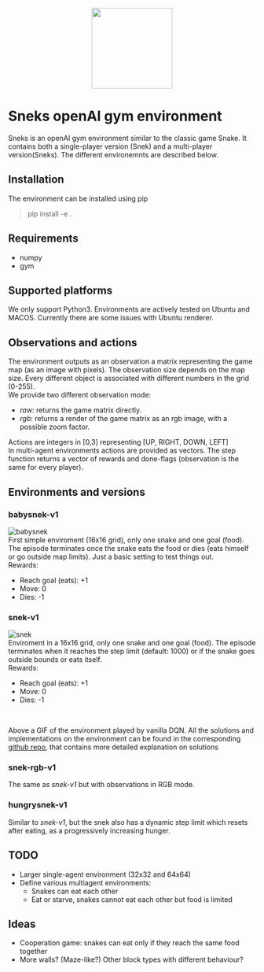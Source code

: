 <p align="center"><img src="http://i0.kym-cdn.com/photos/images/original/001/185/731/ed3.png" height="164"></p>

# Sneks openAI gym environment
Sneks is an openAI gym environment similar to the classic game Snake. It contains both a single-player version (Snek) and a multi-player version(Sneks). The different environemnts are described below.

## Installation
The environment can be installed using pip

> pip install -e .

## Requirements
- numpy
- gym

## Supported platforms
We only support Python3. Environments are actively tested on Ubuntu and MACOS. Currently there are some issues with Ubuntu renderer.

## Observations and actions
The environment outputs as an observation a matrix representing the game map (as an image with pixels). The observation size depends on the map size. Every different object is associated with different numbers in the grid (0-255).<br>
We provide two different observation mode:
- *raw*: returns the game matrix directly.
- *rgb*: returns a render of the game matrix as an rgb image, with a possible zoom factor.

Actions are integers in [0,3] representing [UP, RIGHT, DOWN, LEFT]<br>
In multi-agent environments actions are provided as vectors. The step function returns a vector of rewards and done-flags (observation is the same for every player).

## Environments and versions

### babysnek-v1
![babysnek][babysnek] <br>
First simple enviroment (16x16 grid), only one snake and one goal (food). The episode terminates once the snake eats the food or dies (eats himself or go outside map limits). Just a basic setting to test things out.<br>
Rewards:
- Reach goal (eats): +1
- Move: 0
- Dies: -1

[babysnek]: src/babysnek.gif?raw=true

### snek-v1
![snek][snek] <br>
Enviroment in a 16x16 grid, only one snake and one goal (food). The episode terminates when it reaches the step limit (default: 1000) or if the snake goes outside bounds or eats itself.<br>
Rewards:
- Reach goal (eats): +1
- Move: 0
- Dies: -1
<br>

Above a GIF of the environment played by vanilla DQN. All the solutions and implementations on the environment can be found in the corresponding [github repo](https://github.com/nicomon24/Sneks-solutions), that contains more detailed explanation on solutions

[snek]: src/snek.gif?raw=true

### snek-rgb-v1

The same as *snek-v1* but with observations in RGB mode.

### hungrysnek-v1

Similar to *snek-v1*, but the snek also has a dynamic step limit which resets after eating, as a progressively increasing hunger.

## TODO
- Larger single-agent environment (32x32 and 64x64)
- Define various multiagent environments:
  - Snakes can eat each other
  - Eat or starve, snakes cannot eat each other but food is limited

## Ideas
- Cooperation game: snakes can eat only if they reach the same food together
- More walls? (Maze-like?) Other block types with different behaviour?
